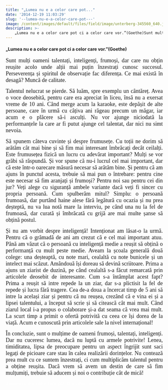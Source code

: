 ```yaml
---
title: "„Lumea nu e a celor care pot..."
date: '2014-12-19 11:03:29'
slug: '--lumea-nu-e-a-celor-care-pot---'
image: /content/images/default/files/field/image/unterberg-345560_640.jpg
description: >-
    „Lumea nu e a celor care pot ci a celor care vor.”(Goethe)Sunt mulți oameni talentați, inteligenți, frumoși, dar care nu obțin reușite acolo unde alții mai puțin înzestrați cunosc succesul. Persevere
---
```

<div class="kg-card-markdown"><h4>„Lumea nu e a celor care pot ci a celor care vor.”(Goethe)</h4>
<p align="JUSTIFY"><span style="font-family: Times New Roman,serif;"><span style="font-size: large;">Sunt mulți oameni talentați, inteligenți, frumoși, dar care nu obțin reușite acolo unde alții mai puțin înzestrați cunosc succesul. Perseverența și spiritul de observație fac diferența. Ce mai există în desagă? Muncă de calitate.</span></span></p>
<p align="JUSTIFY"><span style="font-family: Times New Roman,serif;"><span style="font-size: large;">Talentul nelucrat se pierde. Să luăm, spre exemplu un cântăreț. Avea o voce deosebită, pentru care era apreciat în liceu, însă nu a exersat vreme de 10 ani. Când merge acum la karaoke, este depășit de alte persoane, care în urmă cu câțiva ani răgeau precum un măgar, iar acum e o plăcere să-i asculți. Nu vor ajunge niciodată la performanțele la care ar fi putut ajunge cel talentat, dar nici nu simt nevoia.</span></span></p>
<p align="JUSTIFY"><span style="font-family: Times New Roman,serif;"><span style="font-size: large;">Să spunem câteva cuvinte și despre frumusețe. Cu toții ne dorim să arătăm cât mai bine și să fim mai interesant îmbrăcați decât ceilalți. Este frumusețea fizică un lucru cu adevărat important? Mulți se vor grăbi să răspundă. Și vor spune că nu-i lucrul cel mai important, dar că este într-o oarecare măsură necesar să arătăm bine. Și pentru că am ajuns în punctul acesta, trebuie să mai pun o întrebare: pentru cine este necesar să fim aranjați și frumoși? Pentru noi sau pentru cei din jur? Veți alege cu siguranță ambele variante dacă veți fi sincer cu propria persoană. Cum spulberăm mitul? Simplu: o persoană frumoasă, dar purtând haine alese fără legătură cu ocazia și nu prea deșteptă, nu va lua notă mare la interviu, pe când una nu la fel de frumoasă, dar curată și îmbrăcată cu grijă are mai multe șanse să obțină postul.</span></span></p>
<p align="JUSTIFY"><span style="font-family: Times New Roman,serif;"><span style="font-size: large;">Și nu am vorbit despre inteligență! Intenționat am lăsat-o la urmă. Pentru că o grămadă de ani am crezut că e cel mai important atuu. Până am văzut că o persoană cu inteligență medie a reușit să obțină o performanță cu mult peste medie. Aveam la școala generală două colege: una deșteaptă, cu note mari, cealaltă cu note bunicele și un intelect mai scăzut. Amândouă își doreau să devină scriitoare. Prima a ajuns un ziarist de duzină, pe când cealaltă s-a făcut remarcată prin articolele deosebit de interesante. Cum s-a întâmplat acest fapt? Prima a reușit să intre repede la un ziar, dar s-a plictisit la fel de repede și lucra fără tragere. Cea de-a doua a încercat timp de 5 ani să intre la același ziar și pentru că nu reușea, crezând că e vina ei și a lipsei talentului, a început să scrie și să citească cât mai mult. Când ziarul local i-a propus o colaborare și-a dat seama că vrea mai mult. La scurt timp a primit o ofertă potrivită cu ceea ce își dorea de la viață. Acum e cunoscută prin articolele sale la nivel internațional!</span></span></p>
<p align="JUSTIFY"><span style="font-family: Times New Roman,serif;"><span style="font-size: large;">În concluzie, sunt o mulțime de oameni frumoși, talentați, inteligenți. Dar nu cuceresc lumea, dacă nu luptă cu armele potrivite! Lenea, timiditatea, lipsa de preocupare pentru un aspect îngrijit sunt saci legați de picioare care stau în calea realizării dorințelor. Nu contează prea mult cu ce suntem înzestrați, ci cum multiplicăm talentul pentru a obține reușita. Dacă vrem să avem un destin de care să fim mulțumiți, trebuie să aducem și noi o contribuție cât de mică! </span></span></p>
<p align="JUSTIFY"> </p>
<p align="JUSTIFY"><span style="color: #ffffff;">,Lumea nu e a celor care pot, ci a celor care vor (Goethe)</span></p>
</div>
    